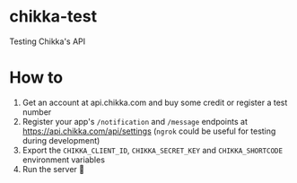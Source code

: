 # chikka-test
Testing Chikka's API

# How to

1. Get an account at api.chikka.com and buy some credit or register a test number
1. Register your app's `/notification` and `/message` endpoints at https://api.chikka.com/api/settings (`ngrok` could be useful for testing during development)
1. Export the `CHIKKA_CLIENT_ID`, `CHIKKA_SECRET_KEY` and `CHIKKA_SHORTCODE` environment variables
1. Run the server :tada:
